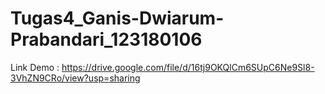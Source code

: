 # Tugas4_Ganis-Dwiarum-Prabandari_123180106

Link Demo : https://drive.google.com/file/d/16tj9OKQlCm6SUpC6Ne9Sl8-3VhZN9CRo/view?usp=sharing
